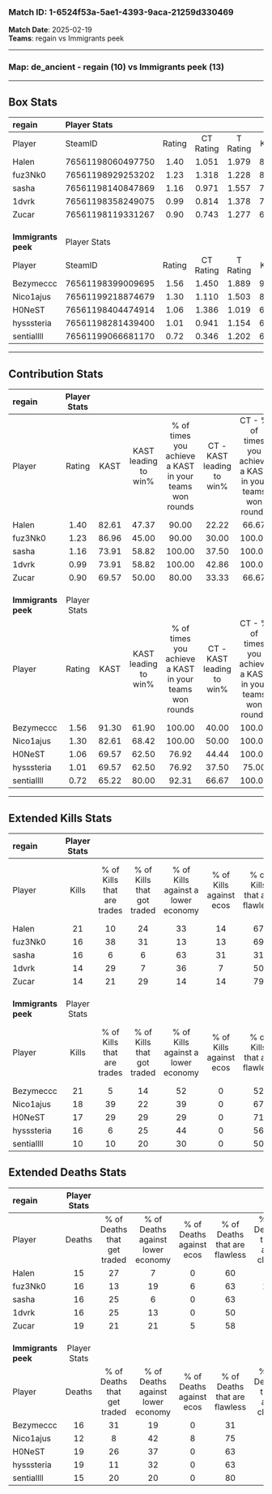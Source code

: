 ### Match ID: 1-6524f53a-5ae1-4393-9aca-21259d330469  
**Match Date**: 2025-02-19  
**Teams**: regain vs Immigrants peek  

---  

### **Map**: de_ancient - regain (10) vs Immigrants peek (13)  
---  

## Box Stats  

| **regain**          | Player Stats      |        |           |          |       |       |       |         |        |      |     |
| :- | :- | :-: | :-: | :-: | :-: | :-: | :-: | :-: | :-: | :-: | :-: |
| Player              | SteamID           | Rating | CT Rating | T Rating | KAST  |  ADR  | Kills | Assists | Deaths | K/D  | HS% |
| Halen               | 76561198060497750 |  1.40  |   1.051   |  1.979   | 82.61 | 87.2  |  21   |    3    |   15   | 1.40 | 52  |
| fuz3Nk0             | 76561198929253202 |  1.23  |   1.318   |  1.228   | 86.96 | 83.7  |  16   |    7    |   16   | 1.00 | 62  |
| sasha               | 76561198140847869 |  1.16  |   0.971   |  1.557   | 73.91 | 87.8  |  16   |   10    |   16   | 1.00 | 37  |
| 1dvrk               | 76561198358249075 |  0.99  |   0.814   |  1.378   | 73.91 | 66.6  |  14   |    5    |   16   | 0.88 | 50  |
| Zucar               | 76561198119331267 |  0.90  |   0.743   |  1.277   | 69.57 | 73.2  |  14   |    3    |   19   | 0.74 | 50  |
|                     |                   |        |           |          |       |       |       |         |        |      |     |
|                     |                   |        |           |          |       |       |       |         |        |      |     |
|                     |                   |        |           |          |       |       |       |         |        |      |     |
| **Immigrants peek** | Player Stats      |        |           |          |       |       |       |         |        |      |     |
| Player              | SteamID           | Rating | CT Rating | T Rating | KAST  |  ADR  | Kills | Assists | Deaths | K/D  | HS% |
| Bezymeccc           | 76561198399009695 |  1.56  |   1.450   |  1.889   | 91.30 | 111.4 |  21   |   13    |   16   | 1.31 | 61  |
| Nico1ajus           | 76561199218874679 |  1.30  |   1.110   |  1.503   | 82.61 | 70.1  |  18   |    3    |   12   | 1.50 | 50  |
| H0NeST              | 76561198404474914 |  1.06  |   1.386   |  1.019   | 69.57 | 82.5  |  17   |    6    |   19   | 0.89 | 76  |
| hysssteria          | 76561198281439400 |  1.01  |   0.941   |  1.154   | 69.57 | 78.0  |  16   |    6    |   19   | 0.84 | 56  |
| sentiallll          | 76561199066681170 |  0.72  |   0.346   |  1.202   | 65.22 | 43.3  |  10   |    4    |   15   | 0.67 | 70  |
---  

## Contribution Stats  

| **regain**          | Player Stats |       |                      |                                                        |                           |                                                             |                          |                                                            |
| :- | :-: | :-: | :-: | :-: | :-: | :-: | :-: | :-: |
| Player              |    Rating    | KAST  | KAST leading to win% | % of times you achieve a KAST in your teams won rounds | CT - KAST leading to win% | CT - % of times you achieve a KAST in your teams won rounds | T - KAST leading to win% | T - % of times you achieve a KAST in your teams won rounds |
| Halen               |     1.40     | 82.61 |        47.37         |                         90.00                          |           22.22           |                            66.67                            |          70.00           |                           100.00                           |
| fuz3Nk0             |     1.23     | 86.96 |        45.00         |                         90.00                          |           30.00           |                           100.00                            |          60.00           |                           85.71                            |
| sasha               |     1.16     | 73.91 |        58.82         |                         100.00                         |           37.50           |                           100.00                            |          77.78           |                           100.00                           |
| 1dvrk               |     0.99     | 73.91 |        58.82         |                         100.00                         |           42.86           |                           100.00                            |          70.00           |                           100.00                           |
| Zucar               |     0.90     | 69.57 |        50.00         |                         80.00                          |           33.33           |                            66.67                            |          60.00           |                           85.71                            |
|                     |              |       |                      |                                                        |                           |                                                             |                          |                                                            |
|                     |              |       |                      |                                                        |                           |                                                             |                          |                                                            |
|                     |              |       |                      |                                                        |                           |                                                             |                          |                                                            |
| **Immigrants peek** | Player Stats |       |                      |                                                        |                           |                                                             |                          |                                                            |
| Player              |    Rating    | KAST  | KAST leading to win% | % of times you achieve a KAST in your teams won rounds | CT - KAST leading to win% | CT - % of times you achieve a KAST in your teams won rounds | T - KAST leading to win% | T - % of times you achieve a KAST in your teams won rounds |
| Bezymeccc           |     1.56     | 91.30 |        61.90         |                         100.00                         |           40.00           |                           100.00                            |          81.82           |                           100.00                           |
| Nico1ajus           |     1.30     | 82.61 |        68.42         |                         100.00                         |           50.00           |                           100.00                            |          81.82           |                           100.00                           |
| H0NeST              |     1.06     | 69.57 |        62.50         |                         76.92                          |           44.44           |                           100.00                            |          85.71           |                           66.67                            |
| hysssteria          |     1.01     | 69.57 |        62.50         |                         76.92                          |           37.50           |                            75.00                            |          87.50           |                           77.78                            |
| sentiallll          |     0.72     | 65.22 |        80.00         |                         92.31                          |           66.67           |                           100.00                            |          88.89           |                           88.89                            |
---  

## Extended Kills Stats  

| **regain**          | Player Stats |                            |                            |                                    |                         |                              |                                 |                                       |                    |           |
| :- | :-: | :-: | :-: | :-: | :-: | :-: | :-: | :-: | :-: | :-: |
| Player              |    Kills     | % of Kills that are trades | % of Kills that got traded | % of Kills against a lower economy | % of Kills against ecos | % of Kills that are flawless | % of Kills that are close duels | % of Kills that are assisted by flash | Pistol Round Kills | AWP Kills |
| Halen               |      21      |             10             |             24             |                 33                 |           14            |              67              |                5                |                   5                   |         1          |     0     |
| fuz3Nk0             |      16      |             38             |             31             |                 13                 |           13            |              69              |                6                |                   6                   |         2          |     0     |
| sasha               |      16      |             6              |             6              |                 63                 |           31            |              31              |                0                |                   6                   |         2          |     0     |
| 1dvrk               |      14      |             29             |             7              |                 36                 |            7            |              50              |                7                |                   7                   |         2          |     1     |
| Zucar               |      14      |             21             |             29             |                 14                 |           14            |              79              |                0                |                   0                   |         2          |     1     |
|                     |              |                            |                            |                                    |                         |                              |                                 |                                       |                    |           |
|                     |              |                            |                            |                                    |                         |                              |                                 |                                       |                    |           |
|                     |              |                            |                            |                                    |                         |                              |                                 |                                       |                    |           |
| **Immigrants peek** | Player Stats |                            |                            |                                    |                         |                              |                                 |                                       |                    |           |
| Player              |    Kills     | % of Kills that are trades | % of Kills that got traded | % of Kills against a lower economy | % of Kills against ecos | % of Kills that are flawless | % of Kills that are close duels | % of Kills that are assisted by flash | Pistol Round Kills | AWP Kills |
| Bezymeccc           |      21      |             5              |             14             |                 52                 |            0            |              52              |               10                |                   0                   |         1          |     0     |
| Nico1ajus           |      18      |             39             |             22             |                 39                 |            0            |              67              |                6                |                   0                   |         3          |     5     |
| H0NeST              |      17      |             29             |             29             |                 29                 |            0            |              71              |                0                |                  12                   |         1          |     0     |
| hysssteria          |      16      |             6              |             25             |                 44                 |            0            |              56              |                6                |                   0                   |         1          |     0     |
| sentiallll          |      10      |             10             |             20             |                 30                 |            0            |              50              |               10                |                   0                   |         0          |     0     |
## Extended Deaths Stats  

| **regain**          | Player Stats |                             |                                   |                          |                               |                            |                           |               |
| :- | :-: | :-: | :-: | :-: | :-: | :-: | :-: | :-: |
| Player              |    Deaths    | % of Deaths that get traded | % of Deaths against lower economy | % of Deaths against ecos | % of Deaths that are flawless | % of Deaths that are close | % of Deaths while blinded | Deaths to AWP |
| Halen               |      15      |             27              |                 7                 |            0             |              60               |             7              |             0             |       0       |
| fuz3Nk0             |      16      |             13              |                19                 |            6             |              63               |             13             |             6             |       2       |
| sasha               |      16      |             25              |                 6                 |            0             |              63               |             0              |             6             |       1       |
| 1dvrk               |      16      |             25              |                13                 |            0             |              50               |             6              |             0             |       0       |
| Zucar               |      19      |             21              |                21                 |            5             |              58               |             5              |             0             |       2       |
|                     |              |                             |                                   |                          |                               |                            |                           |               |
|                     |              |                             |                                   |                          |                               |                            |                           |               |
|                     |              |                             |                                   |                          |                               |                            |                           |               |
| **Immigrants peek** | Player Stats |                             |                                   |                          |                               |                            |                           |               |
| Player              |    Deaths    | % of Deaths that get traded | % of Deaths against lower economy | % of Deaths against ecos | % of Deaths that are flawless | % of Deaths that are close | % of Deaths while blinded | Deaths to AWP |
| Bezymeccc           |      16      |             31              |                19                 |            0             |              31               |             6              |             6             |       0       |
| Nico1ajus           |      12      |              8              |                42                 |            8             |              75               |             0              |             8             |       0       |
| H0NeST              |      19      |             26              |                37                 |            0             |              63               |             0              |             0             |       1       |
| hysssteria          |      19      |             11              |                32                 |            0             |              63               |             5              |             5             |       1       |
| sentiallll          |      15      |             20              |                20                 |            0             |              80               |             7              |             7             |       0       |
